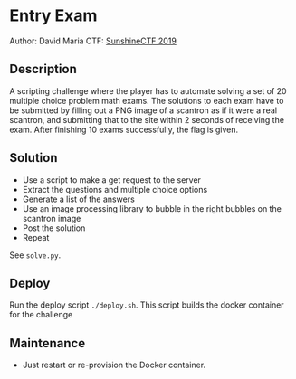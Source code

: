 # Entry Exam
Author: David Maria
CTF: [SunshineCTF 2019](2019.sunshinectf.org)
## Description
A scripting challenge where the player has to automate solving a set of 20 multiple choice problem math exams. The solutions to each exam have to be submitted by filling out a PNG image of a scantron as if it were a real scantron, and submitting that to the site within 2 seconds of receiving the exam. After finishing 10 exams successfully, the flag is given.

## Solution
- Use a script to make a get request to the server
- Extract the questions and multiple choice options
- Generate a list of the answers
- Use an image processing library to bubble in the right bubbles on the scantron image
- Post the solution
- Repeat

See `solve.py`.

## Deploy
Run the deploy script `./deploy.sh`. This script builds the docker container for the challenge

## Maintenance
- Just restart or re-provision the Docker container.
